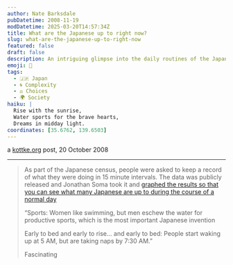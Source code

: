 ```yaml
---
author: Nate Barksdale
pubDatetime: 2008-11-19
modDatetime: 2025-03-20T14:57:34Z
title: What are the Japanese up to right now?
slug: what-are-the-japanese-up-to-right-now
featured: false
draft: false
description: An intriguing glimpse into the daily routines of the Japanese population, as captured by the census data. "As part of the Japanese census, people were asked to keep a record of what they were doing in 15 minute intervals. The data was publicly released and Jonathan Soma took it and graphed the results so that you can see what many Japanese are up to during the course of a normal day."
emoji: 🏃
tags:
  - 🇯🇵 Japan
  - 🌀 Complexity
  - ⚖️ Choices
  - 🌍 Society
haiku: |
  Rise with the sunrise,  
  Water sports for the brave hearts,  
  Dreams in midday light.
coordinates: [35.6762, 139.6503]
---
```


a [kottke.org](http://www.kottke.org/08/10/what-are-the-japanese-up-to-right-now) post, 20 October 2008

---

> As part of the Japanese census, people were asked to keep a record of what they were doing in 15 minute intervals. The data was publicly released and Jonathan Soma took it and [graphed the results so that you can see what many Japanese are up to during the course of a normal day](http://www.xoxosoma.com/tokyo-tuesday/)
>
> “Sports: Women like swimming, but men eschew the water for productive sports, which is the most important Japanese invention
>
> Early to bed and early to rise… and early to bed: People start waking up at 5 AM, but are taking naps by 7:30 AM.”
>
> Fascinating
